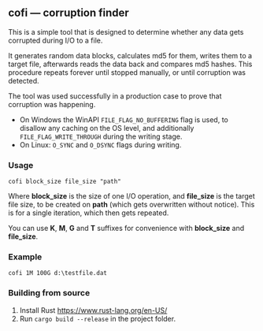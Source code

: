 ## **cofi** — corruption finder

This is a simple tool that is designed to determine whether any data gets corrupted during I/O to a file.

It generates random data blocks, calculates md5 for them, writes them to a target file, afterwards reads the data back and compares md5 hashes. This procedure repeats forever until stopped manually, or until corruption was detected.

The tool was used successfully in a production case to prove that corruption was happening.

* On Windows the WinAPI `FILE_FLAG_NO_BUFFERING` flag is used, to disallow any caching on the OS level, and additionally `FILE_FLAG_WRITE_THROUGH` during the writing stage.
* On Linux: `O_SYNC` and `O_DSYNC` flags during writing.

### Usage

`cofi block_size file_size "path"`

Where **block_size** is the size of one I/O operation, and **file_size** is the target file size, to be created on **path** (which gets overwritten without notice). This is for a single iteration, which then gets repeated.

You can use **K**, **M**, **G** and **T** suffixes for convenience with **block_size** and **file_size**.

### Example

`cofi 1M 100G d:\testfile.dat`

### Building from source

1. Install Rust https://www.rust-lang.org/en-US/
2. Run `cargo build --release` in the project folder.